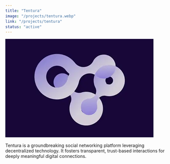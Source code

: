 ```yaml
---
title: "Tentura"
image: "/projects/tentura.webp"
link: "/projects/tentura"
status: "active"
---
```


![preview](/projects/tentura.webp)

Tentura is a groundbreaking social networking platform leveraging decentralized technology. It fosters transparent, trust-based interactions for deeply meaningful digital connections.
